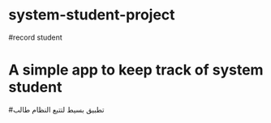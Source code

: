 # system-student-project
#record student
# A simple app to keep track of  system student 
#تطبيق بسيط لتتبع النظام طالب 
